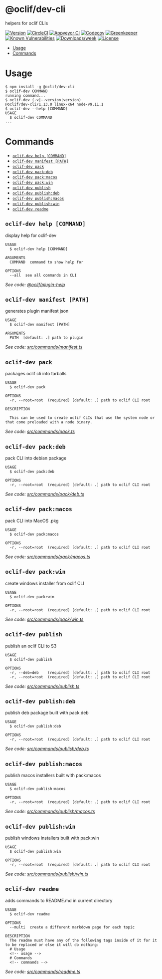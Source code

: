 @oclif/dev-cli
===============

helpers for oclif CLIs

[![Version](https://img.shields.io/npm/v/@oclif/dev-cli.svg)](https://npmjs.org/package/@oclif/dev-cli)
[![CircleCI](https://circleci.com/gh/oclif/dev-cli/tree/master.svg?style=shield)](https://circleci.com/gh/oclif/dev-cli/tree/master)
[![Appveyor CI](https://ci.appveyor.com/api/projects/status/github/oclif/dev-cli?branch=master&svg=true)](https://ci.appveyor.com/project/heroku/dev-cli/branch/master)
[![Codecov](https://codecov.io/gh/oclif/dev-cli/branch/master/graph/badge.svg)](https://codecov.io/gh/oclif/dev-cli)
[![Greenkeeper](https://badges.greenkeeper.io/oclif/dev-cli.svg)](https://greenkeeper.io/)
[![Known Vulnerabilities](https://snyk.io/test/npm/@oclif/dev-cli/badge.svg)](https://snyk.io/test/npm/@oclif/dev-cli)
[![Downloads/week](https://img.shields.io/npm/dw/@oclif/dev-cli.svg)](https://npmjs.org/package/@oclif/dev-cli)
[![License](https://img.shields.io/npm/l/@oclif/dev-cli.svg)](https://github.com/oclif/dev-cli/blob/master/package.json)

<!-- toc -->
* [Usage](#usage)
* [Commands](#commands)
<!-- tocstop -->
# Usage
<!-- usage -->
```sh-session
$ npm install -g @oclif/dev-cli
$ oclif-dev COMMAND
running command...
$ oclif-dev (-v|--version|version)
@oclif/dev-cli/1.13.0 linux-x64 node-v9.11.1
$ oclif-dev --help [COMMAND]
USAGE
  $ oclif-dev COMMAND
...
```
<!-- usagestop -->
# Commands
<!-- commands -->
* [`oclif-dev help [COMMAND]`](#oclif-dev-help-command)
* [`oclif-dev manifest [PATH]`](#oclif-dev-manifest-path)
* [`oclif-dev pack`](#oclif-dev-pack)
* [`oclif-dev pack:deb`](#oclif-dev-packdeb)
* [`oclif-dev pack:macos`](#oclif-dev-packmacos)
* [`oclif-dev pack:win`](#oclif-dev-packwin)
* [`oclif-dev publish`](#oclif-dev-publish)
* [`oclif-dev publish:deb`](#oclif-dev-publishdeb)
* [`oclif-dev publish:macos`](#oclif-dev-publishmacos)
* [`oclif-dev publish:win`](#oclif-dev-publishwin)
* [`oclif-dev readme`](#oclif-dev-readme)

## `oclif-dev help [COMMAND]`

display help for oclif-dev

```
USAGE
  $ oclif-dev help [COMMAND]

ARGUMENTS
  COMMAND  command to show help for

OPTIONS
  --all  see all commands in CLI
```

_See code: [@oclif/plugin-help](https://github.com/oclif/plugin-help/blob/v1.2.4/src/commands/help.ts)_

## `oclif-dev manifest [PATH]`

generates plugin manifest json

```
USAGE
  $ oclif-dev manifest [PATH]

ARGUMENTS
  PATH  [default: .] path to plugin
```

_See code: [src/commands/manifest.ts](https://github.com/oclif/dev-cli/blob/v1.13.0/src/commands/manifest.ts)_

## `oclif-dev pack`

packages oclif cli into tarballs

```
USAGE
  $ oclif-dev pack

OPTIONS
  -r, --root=root  (required) [default: .] path to oclif CLI root

DESCRIPTION

  This can be used to create oclif CLIs that use the system node or that come preloaded with a node binary.
```

_See code: [src/commands/pack.ts](https://github.com/oclif/dev-cli/blob/v1.13.0/src/commands/pack.ts)_

## `oclif-dev pack:deb`

pack CLI into debian package

```
USAGE
  $ oclif-dev pack:deb

OPTIONS
  -r, --root=root  (required) [default: .] path to oclif CLI root
```

_See code: [src/commands/pack/deb.ts](https://github.com/oclif/dev-cli/blob/v1.13.0/src/commands/pack/deb.ts)_

## `oclif-dev pack:macos`

pack CLI into MacOS .pkg

```
USAGE
  $ oclif-dev pack:macos

OPTIONS
  -r, --root=root  (required) [default: .] path to oclif CLI root
```

_See code: [src/commands/pack/macos.ts](https://github.com/oclif/dev-cli/blob/v1.13.0/src/commands/pack/macos.ts)_

## `oclif-dev pack:win`

create windows installer from oclif CLI

```
USAGE
  $ oclif-dev pack:win

OPTIONS
  -r, --root=root  (required) [default: .] path to oclif CLI root
```

_See code: [src/commands/pack/win.ts](https://github.com/oclif/dev-cli/blob/v1.13.0/src/commands/pack/win.ts)_

## `oclif-dev publish`

publish an oclif CLI to S3

```
USAGE
  $ oclif-dev publish

OPTIONS
  -r, --deb=deb    (required) [default: .] path to oclif CLI root
  -r, --root=root  (required) [default: .] path to oclif CLI root
```

_See code: [src/commands/publish.ts](https://github.com/oclif/dev-cli/blob/v1.13.0/src/commands/publish.ts)_

## `oclif-dev publish:deb`

publish deb package built with pack:deb

```
USAGE
  $ oclif-dev publish:deb

OPTIONS
  -r, --root=root  (required) [default: .] path to oclif CLI root
```

_See code: [src/commands/publish/deb.ts](https://github.com/oclif/dev-cli/blob/v1.13.0/src/commands/publish/deb.ts)_

## `oclif-dev publish:macos`

publish macos installers built with pack:macos

```
USAGE
  $ oclif-dev publish:macos

OPTIONS
  -r, --root=root  (required) [default: .] path to oclif CLI root
```

_See code: [src/commands/publish/macos.ts](https://github.com/oclif/dev-cli/blob/v1.13.0/src/commands/publish/macos.ts)_

## `oclif-dev publish:win`

publish windows installers built with pack:win

```
USAGE
  $ oclif-dev publish:win

OPTIONS
  -r, --root=root  (required) [default: .] path to oclif CLI root
```

_See code: [src/commands/publish/win.ts](https://github.com/oclif/dev-cli/blob/v1.13.0/src/commands/publish/win.ts)_

## `oclif-dev readme`

adds commands to README.md in current directory

```
USAGE
  $ oclif-dev readme

OPTIONS
  --multi  create a different markdown page for each topic

DESCRIPTION
  The readme must have any of the following tags inside of it for it to be replaced or else it will do nothing:
  # Usage
  <!-- usage -->
  # Commands
  <!-- commands -->
```

_See code: [src/commands/readme.ts](https://github.com/oclif/dev-cli/blob/v1.13.0/src/commands/readme.ts)_
<!-- commandsstop -->

